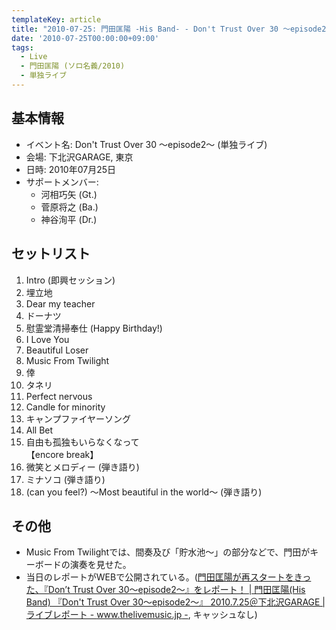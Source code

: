 ```yaml
---
templateKey: article
title: "2010-07-25: 門田匡陽 -His Band- - Don't Trust Over 30 ～episode2～ at 下北沢GARAGE"
date: '2010-07-25T00:00:00+09:00'
tags:
  - Live
  - 門田匡陽 (ソロ名義/2010)
  - 単独ライブ
---
```

## 基本情報

* イベント名: Don't Trust Over 30 ～episode2～ (単独ライブ)
* 会場: 下北沢GARAGE, 東京
* 日時: 2010年07月25日
* サポートメンバー:
  * 河相巧矢 (Gt.)
  * 菅原将之 (Ba.)
  * 神谷洵平 (Dr.)

## セットリスト

1. Intro (即興セッション)
1. 埋立地
1. Dear my teacher
1. ドーナツ
1. 慰霊堂清掃奉仕 (Happy Birthday!)
1. I Love You
1. Beautiful Loser
1. Music From Twilight
1. 倖
1. タネリ
1. Perfect nervous
1. Candle for minority
1. キャンプファイヤーソング
1. All Bet
1. 自由も孤独もいらなくなって<br>
  【encore break】
1. 微笑とメロディー (弾き語り)
1. ミナソコ (弾き語り)
1. (can you feel?) ～Most beautiful in the world～ (弾き語り)

## その他

* Music From Twilightでは、間奏及び「貯水池～」の部分などで、門田がキーボードの演奏を見せた。
* 当日のレポートがWEBで公開されている。([門田匡陽が再スタートをきった、『Don’t Trust Over 30～episode2～』をレポート！ | 門田匡陽(His Band) 『Don't Trust Over 30～episode2～』 2010.7.25＠下北沢GARAGE | ライブレポート - www.thelivemusic.jp -](http://www.thelivemusic.jp/livereport/monden_01), キャッシュなし)
